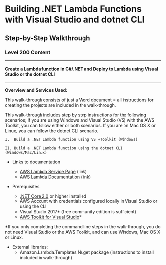 # **Building .NET Lambda Functions with Visual Studio and dotnet CLI**

## Step-by-Step Walkthrough
### Level 200 Content
--------

#### Create a Lambda function in C#/.NET and Deploy to Lambda using Visual Studio or the dotnet CLI

---------

**Overview and Services Used:**

This walk-through consists of just a Word document = all instructions for creating the projects are included in the walk-through.

This walk-through includes step by step instructions for the following scenarios; if you are using Windows and Visual Studio (VS) with the AWS Toolkit, you can follow either or both scenarios. If you are on Mac OS X or Linux, you can follow the dotnet CLI scenario.

	I.  Build a .NET Lambda function using VS +Toolkit (Windows)

	II. Build a .NET Lambda function using the dotnet CLI (Windows/Mac/Linux)


+ Links to documentation
	* [AWS Lambda Service Page](https://aws.amazon.com/lambda/) (link)
	* [AWS Lambda Documentation](https://docs.aws.amazon.com/lambda/latest/dg/welcome.html) (link)

+ Prerequisites
	* [.NET Core 2.0](https://www.microsoft.com/net/download/) or higher installed
	* AWS Account with credentials configured locally in Visual Studio or using the CLI
	* Visual Studio 2017* (free community edition is sufficient)
	* [AWS Toolkit for Visual Studio](https://aws.amazon.com/visualstudio/)*

*If you only completing the command line steps in the walk-through, you do not need Visual Studio or the AWS Toolkit, and can use Windows, Mac OS X or Linux.

+ External libraries:
	* Amazon.Lambda.Templates Nuget package
	(instructions to install included in walk-through)

